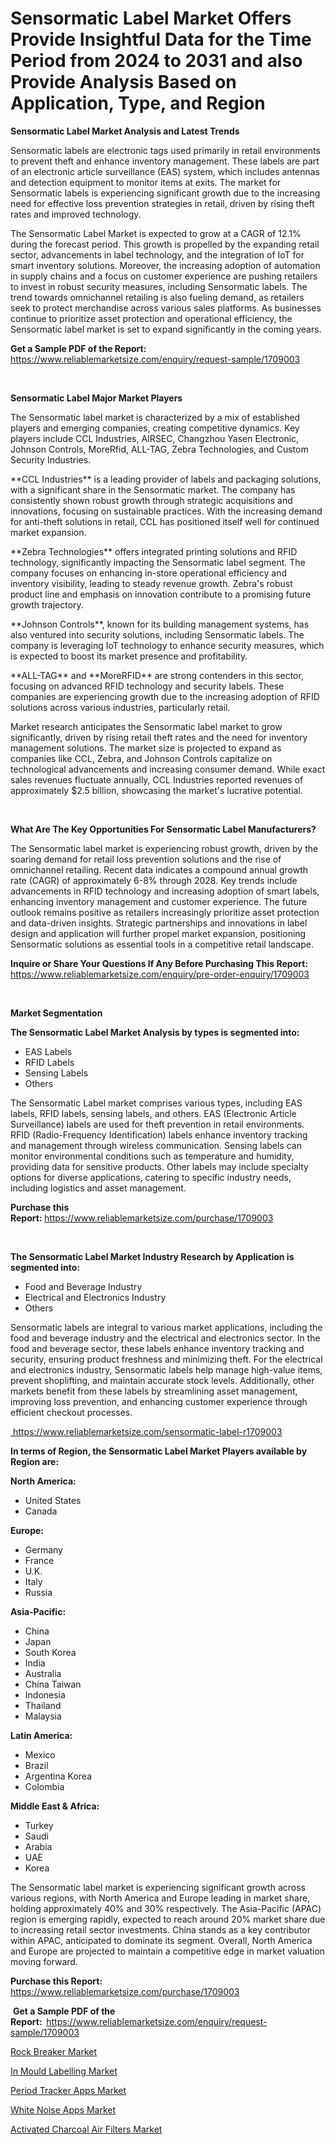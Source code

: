 <p><h1>Sensormatic Label Market Offers Provide Insightful Data for the Time Period from 2024 to 2031 and also Provide Analysis Based on Application, Type, and Region</h1></p><p><strong>Sensormatic Label Market Analysis and Latest Trends</strong></p>
<p><p>Sensormatic labels are electronic tags used primarily in retail environments to prevent theft and enhance inventory management. These labels are part of an electronic article surveillance (EAS) system, which includes antennas and detection equipment to monitor items at exits. The market for Sensormatic labels is experiencing significant growth due to the increasing need for effective loss prevention strategies in retail, driven by rising theft rates and improved technology. </p><p>The Sensormatic Label Market is expected to grow at a CAGR of 12.1% during the forecast period. This growth is propelled by the expanding retail sector, advancements in label technology, and the integration of IoT for smart inventory solutions. Moreover, the increasing adoption of automation in supply chains and a focus on customer experience are pushing retailers to invest in robust security measures, including Sensormatic labels. The trend towards omnichannel retailing is also fueling demand, as retailers seek to protect merchandise across various sales platforms. As businesses continue to prioritize asset protection and operational efficiency, the Sensormatic label market is set to expand significantly in the coming years.</p></p>
<p><strong>Get a Sample PDF of the Report:&nbsp;</strong> <a href="https://www.reliablemarketsize.com/enquiry/request-sample/1709003?utm_campaign=1349&utm_medium=2&utm_source=Github&utm_content=ia&utm_term=21102024&utm_id=sensormatic-label">https://www.reliablemarketsize.com/enquiry/request-sample/1709003</a></p>
<p>&nbsp;</p>
<p><strong>Sensormatic Label Major Market Players</strong></p>
<p><p>The Sensormatic label market is characterized by a mix of established players and emerging companies, creating competitive dynamics. Key players include CCL Industries, AIRSEC, Changzhou Yasen Electronic, Johnson Controls, MoreRfid, ALL-TAG, Zebra Technologies, and Custom Security Industries.</p><p>**CCL Industries** is a leading provider of labels and packaging solutions, with a significant share in the Sensormatic market. The company has consistently shown robust growth through strategic acquisitions and innovations, focusing on sustainable practices. With the increasing demand for anti-theft solutions in retail, CCL has positioned itself well for continued market expansion.</p><p>**Zebra Technologies** offers integrated printing solutions and RFID technology, significantly impacting the Sensormatic label segment. The company focuses on enhancing in-store operational efficiency and inventory visibility, leading to steady revenue growth. Zebra's robust product line and emphasis on innovation contribute to a promising future growth trajectory.</p><p>**Johnson Controls**, known for its building management systems, has also ventured into security solutions, including Sensormatic labels. The company is leveraging IoT technology to enhance security measures, which is expected to boost its market presence and profitability.</p><p>**ALL-TAG** and **MoreRFID** are strong contenders in this sector, focusing on advanced RFID technology and security labels. These companies are experiencing growth due to the increasing adoption of RFID solutions across various industries, particularly retail.</p><p>Market research anticipates the Sensormatic label market to grow significantly, driven by rising retail theft rates and the need for inventory management solutions. The market size is projected to expand as companies like CCL, Zebra, and Johnson Controls capitalize on technological advancements and increasing consumer demand. While exact sales revenues fluctuate annually, CCL Industries reported revenues of approximately $2.5 billion, showcasing the market's lucrative potential.</p></p>
<p>&nbsp;</p>
<p><strong>What Are The Key Opportunities For Sensormatic Label Manufacturers?</strong></p>
<p><p>The Sensormatic label market is experiencing robust growth, driven by the soaring demand for retail loss prevention solutions and the rise of omnichannel retailing. Recent data indicates a compound annual growth rate (CAGR) of approximately 6-8% through 2028. Key trends include advancements in RFID technology and increasing adoption of smart labels, enhancing inventory management and customer experience. The future outlook remains positive as retailers increasingly prioritize asset protection and data-driven insights. Strategic partnerships and innovations in label design and application will further propel market expansion, positioning Sensormatic solutions as essential tools in a competitive retail landscape.</p></p>
<p><strong>Inquire or Share Your Questions If Any Before Purchasing This Report:</strong> <a href="https://www.reliablemarketsize.com/enquiry/pre-order-enquiry/1709003?utm_campaign=1349&utm_medium=2&utm_source=Github&utm_content=ia&utm_term=21102024&utm_id=sensormatic-label">https://www.reliablemarketsize.com/enquiry/pre-order-enquiry/1709003</a></p>
<p>&nbsp;</p>
<p><strong>Market Segmentation</strong></p>
<p><strong>The Sensormatic Label Market Analysis by types is segmented into:</strong></p>
<p><ul><li>EAS Labels</li><li>RFID Labels</li><li>Sensing Labels</li><li>Others</li></ul></p>
<p><p>The Sensormatic Label market comprises various types, including EAS labels, RFID labels, sensing labels, and others. EAS (Electronic Article Surveillance) labels are used for theft prevention in retail environments. RFID (Radio-Frequency Identification) labels enhance inventory tracking and management through wireless communication. Sensing labels can monitor environmental conditions such as temperature and humidity, providing data for sensitive products. Other labels may include specialty options for diverse applications, catering to specific industry needs, including logistics and asset management.</p></p>
<p><strong>Purchase this Report:&nbsp;</strong><a href="https://www.reliablemarketsize.com/purchase/1709003?utm_campaign=1349&utm_medium=2&utm_source=Github&utm_content=ia&utm_term=21102024&utm_id=sensormatic-label">https://www.reliablemarketsize.com/purchase/1709003</a></p>
<p>&nbsp;</p>
<p><strong>The Sensormatic Label Market Industry Research by Application is segmented into:</strong></p>
<p><ul><li>Food and Beverage Industry</li><li>Electrical and Electronics Industry</li><li>Others</li></ul></p>
<p><p>Sensormatic labels are integral to various market applications, including the food and beverage industry and the electrical and electronics sector. In the food and beverage sector, these labels enhance inventory tracking and security, ensuring product freshness and minimizing theft. For the electrical and electronics industry, Sensormatic labels help manage high-value items, prevent shoplifting, and maintain accurate stock levels. Additionally, other markets benefit from these labels by streamlining asset management, improving loss prevention, and enhancing customer experience through efficient checkout processes.</p></p>
<p><a href="https://www.reliablemarketsize.com/sensormatic-label-r1709003?utm_campaign=1349&utm_medium=2&utm_source=Github&utm_content=ia&utm_term=21102024&utm_id=sensormatic-label">&nbsp;https://www.reliablemarketsize.com/sensormatic-label-r1709003</a></p>
<p><strong>In terms of Region, the Sensormatic Label Market Players available by Region are:</strong></p>
<p>
    <p> <strong> North America: </strong>
        <ul>
            <li>United States</li>
            <li>Canada</li>
        </ul>
        </p> 
    <p> <strong> Europe: </strong>
        <ul>
            <li>Germany</li>
            <li>France</li>
            <li>U.K.</li>
            <li>Italy</li>
            <li>Russia</li>
        </ul>
        </p> 
    <p> <strong> Asia-Pacific: </strong>
        <ul>
            <li>China</li>
            <li>Japan</li>
            <li>South Korea</li>
            <li>India</li>
            <li>Australia</li>
            <li>China Taiwan</li>
            <li>Indonesia</li>
            <li>Thailand</li>
            <li>Malaysia</li>
        </ul>
        </p> 
    <p> <strong> Latin America: </strong>
        <ul>
            <li>Mexico</li>
            <li>Brazil</li>
            <li>Argentina Korea</li>
            <li>Colombia</li>
        </ul>
        </p> 
    <p> <strong> Middle East & Africa: </strong>
        <ul>
            <li>Turkey</li>
            <li>Saudi</li>
            <li>Arabia</li>
            <li>UAE</li>
            <li>Korea</li>
        </ul>
    </p>
    </p>
<p><p>The Sensormatic label market is experiencing significant growth across various regions, with North America and Europe leading in market share, holding approximately 40% and 30% respectively. The Asia-Pacific (APAC) region is emerging rapidly, expected to reach around 20% market share due to increasing retail sector investments. China stands as a key contributor within APAC, anticipated to dominate its segment. Overall, North America and Europe are projected to maintain a competitive edge in market valuation moving forward.</p></p>
<p><strong>Purchase this Report: </strong><a href="https://www.reliablemarketsize.com/purchase/1709003?utm_campaign=1349&utm_medium=2&utm_source=Github&utm_content=ia&utm_term=21102024&utm_id=sensormatic-label">https://www.reliablemarketsize.com/purchase/1709003</a></p>
<p>&nbsp;<strong>Get a Sample PDF of the Report:&nbsp;&nbsp;</strong><a href="https://www.reliablemarketsize.com/enquiry/request-sample/1709003?utm_campaign=1349&utm_medium=2&utm_source=Github&utm_content=ia&utm_term=21102024&utm_id=sensormatic-label">https://www.reliablemarketsize.com/enquiry/request-sample/1709003</a></p>
<p><strong></strong></p>
<p><p><a href="https://issuu.com/reportprime-2/docs/rock-breaker-market-size-2030.pptx_7e06159b8b3b6b?utm_campaign=1349&utm_medium=2&utm_source=Github&utm_content=ia&utm_term=21102024&utm_id=sensormatic-label">Rock Breaker Market</a></p><p><a href="https://github.com/ashepherd82/Market-Research-Report-List-6/blob/main/in-mould-labelling-market.md?utm_campaign=1349&utm_medium=2&utm_source=Github&utm_content=ia&utm_term=21102024&utm_id=sensormatic-label">In Mould Labelling Market</a></p><p><a href="https://www.linkedin.com/pulse/global-period-tracker-apps-market-landscape-future-trends-strategic-cx44c?utm_campaign=1349&utm_medium=2&utm_source=Github&utm_content=ia&utm_term=21102024&utm_id=sensormatic-label">Period Tracker Apps Market</a></p><p><a href="https://www.linkedin.com/pulse/white-noise-apps-market-velocity-119-cagr-trajectory-2024-2031-8vm8c?utm_campaign=1349&utm_medium=2&utm_source=Github&utm_content=ia&utm_term=21102024&utm_id=sensormatic-label">White Noise Apps Market</a></p><p><a href="https://issuu.com/reportprime-2/docs/activated-charcoal-air-filters-mark_6b5eb881b44e62?utm_campaign=1349&utm_medium=2&utm_source=Github&utm_content=ia&utm_term=21102024&utm_id=sensormatic-label">Activated Charcoal Air Filters Market</a></p></p>
